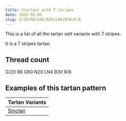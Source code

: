 ```yaml
---
title: Sinclair with 7 stripes
date: 2023-02-05
slug: G/20/R6/G60/N20/LN4/B30/R/8
---
```

This is a list of all the tartan sett variants with 7 stripes.

It is a 7 stripes tartan.


## Thread count
G/20 R6 G60 N20 LN4 B30 R/8

## Examples of this tartan pattern

| Tartan Variants |
|---------------|
| [Sinclair](/variants/g/20/r6/g60/n20/ln4/b30/r/8-b304080-g008000-lne0e0e0-n808080-rc00000)||
